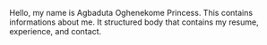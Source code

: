 Hello, my name is Agbaduta Oghenekome Princess.
This contains informations about me.
It structured body that contains my resume, experience, and contact.
